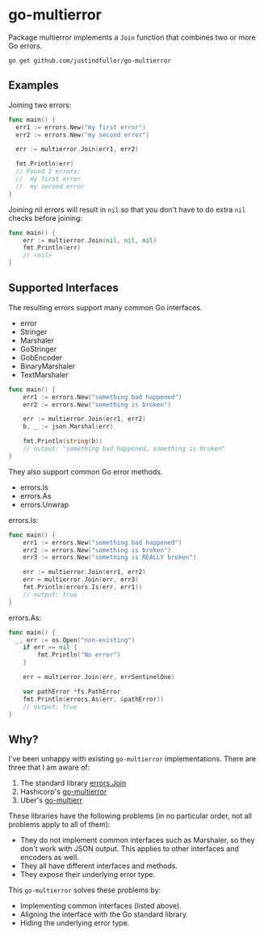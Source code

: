 # go-multierror

Package multierror implements a `Join` function that combines two or more Go errors.

```
go get github.com/justindfuller/go-multierror
```

## Examples

Joining two errors:

```go
func main() {
  err1 := errors.New("my first error")
  err2 := errors.New("my second error")

  err := multierror.Join(err1, err2)

  fmt.Println(err)
  // Found 2 errors:
  //  my first error
  //  my second error
}
```

Joining nil errors will result in `nil` so that you don't have to do extra `nil` checks before joining:

```go
func main() {
	err := multierror.Join(nil, nil, nil)
	fmt.Println(err)
	// <nil>
}
```

## Supported Interfaces

The resulting errors support many common Go interfaces.

* error
* Stringer
* Marshaler
* GoStringer
* GobEncoder
* BinaryMarshaler
* TextMarshaler

```go
func main() {
	err1 := errors.New("something bad happened")
	err2 := errors.New("something is broken")

	err := multierror.Join(err1, err2)
	b, _ := json.Marshal(err)

	fmt.Println(string(b))
	// output: "something bad happened, something is broken"
}
```

They also support common Go error methods.

* errors.Is
* errors.As
* errors.Unwrap

errors.Is:

```go
func main() {
	err1 := errors.New("something bad happened")
	err2 := errors.New("something is broken")
	err3 := errors.New("something is REALLY broken")

	err := multierror.Join(err1, err2)
	err = multierror.Join(err, err3)
	fmt.Println(errors.Is(err, err1))
	// output: true
}
```

errors.As:

```go
func main() {
  _, err := os.Open("non-existing")
	if err == nil {
		fmt.Println("No error")
	}

	err = multierror.Join(err, errSentinelOne)

	var pathError *fs.PathError
	fmt.Println(errors.As(err, &pathError))
	// output: true
}
```

## Why?

I've been unhappy with existing `go-multierror` implementations.
There are three that I am aware of:

1. The standard library [errors.Join](https://pkg.go.dev/errors#Join)
2. Hashicorp's [go-multierror](https://github.com/hashicorp/go-multierror)
3. Uber's [go-multierr](https://github.com/uber-go/multierr)

These libraries have the following problems (in no particular order, not all problems apply to all of them):

* They do not implement common interfaces such as Marshaler, so they don't work with JSON output. This applies to other interfaces and encoders as well.
* They all have different interfaces and methods.
* They expose their underlying error type.

This `go-multierror` solves these problems by:

* Implementing common interfaces (listed above).
* Aligning the interface with the Go standard library.
* Hiding the underlying error type.

